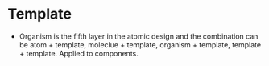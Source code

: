 # Template

- Organism is the fifth layer in the atomic design and the combination can be atom + template, moleclue + template, organism + template, template + template. Applied to components.

